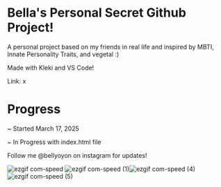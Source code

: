 # Bella's Personal Secret Github Project!
A personal project based on my friends in real life and inspired by MBTI, Innate Personality Traits, and vegetal :)

Made with Kleki and VS Code!


Link: x


# Progress
~ Started March 17, 2025
 
~ In Progress with index.html file


Follow me @bellyoyon on instagram for updates!


![ezgif com-speed](https://github.com/user-attachments/assets/d959b3bd-aaba-4080-a35f-5f4f457e829a) ![ezgif com-speed (1)](https://github.com/user-attachments/assets/c281b8f4-3194-4780-9800-17bce370401e)![ezgif com-speed (4)](https://github.com/user-attachments/assets/5cac2850-1dd8-4ce9-882c-71681b66ef4e)![ezgif com-speed (5)](https://github.com/user-attachments/assets/3358d7b9-1219-45d9-90dc-10d79b49f246)





